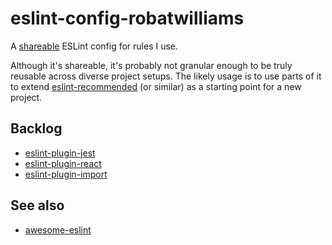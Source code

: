# eslint-config-robatwilliams

A [shareable](https://eslint.org/docs/developer-guide/shareable-configs) ESLint config for rules I use.

Although it's shareable, it's probably not granular enough to be truly reusable across diverse project setups. The likely usage is to use parts of it to extend [eslint-recommended](https://github.com/eslint/eslint/blob/master/conf/eslint-recommended.js) (or similar) as a starting point for a new project.

## Backlog
* [eslint-plugin-jest](https://github.com/jest-community/eslint-plugin-jest)
* [eslint-plugin-react](https://github.com/yannickcr/eslint-plugin-react)
* [eslint-plugin-import](https://github.com/benmosher/eslint-plugin-import)

## See also
* [awesome-eslint](https://github.com/dustinspecker/awesome-eslint)
